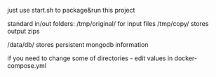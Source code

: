 just use start.sh to package&run this project

standard in/out folders:
/tmp/original/    for input files
/tmp/copy/        stores output zips

/data/db/         stores persistent mongodb information

if you need to change some of directories - edit values in docker-compose.yml


